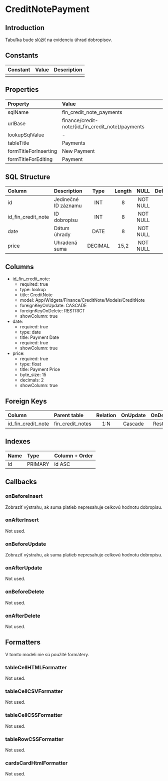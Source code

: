 # CreditNotePayment

## Introduction

Tabuľka bude slúžiť na evidenciu úhrad dobropisov.

## Constants

| Constant | Value | Description |
| -------- | ----- | ----------- |
|          |       |             |

## Properties

| Property              | Value                                             |
| :-------------------- | :------------------------------------------------ |
| sqlName               | fin_credit_note_payments                          |
| urlBase               | finance/credit-note/{id_fin_credit_note}/payments |
| lookupSqlValue        | -                                                 |
| tableTitle            | Payments                                          |
| formTitleForInserting | New Payment                                       |
| formTitleForEditing   | Payment                                           |

## SQL Structure

| Column             | Description          |  Type   | Length |   NULL   | Default |
| :----------------- | :------------------- | :-----: | :----: | :------: | :------ |
| id                 | Jedinečné ID záznamu |   INT   |   8    | NOT NULL |         |
| id_fin_credit_note | ID dobropisu         |   INT   |   8    | NOT NULL |         |
| date               | Dátum úhrady         |  DATE   |   8    | NOT NULL |         |
| price              | Uhradená suma        | DECIMAL |  15,2  | NOT NULL |         |

## Columns

* id_fin_credit_note:
    * required: true
    * type: lookup
    * title: CreditNote
    * model: App/Widgets/Finance/CreditNote/Models/CreditNote
    * foreignKeyOnUpdate: CASCADE
    * foreignKeyOnDelete: RESTRICT
    * showColumn: true
* date:
    * required: true
    * type: date
    * title: Payment Date
    * required: true
    * showColumn: true
* price:
    * required: true
    * type: float
    * title: Payment Price
    * byte_size: 15
    * decimals: 2
    * showColumn: true

## Foreign Keys

| Column             | Parent table     | Relation | OnUpdate | OnDelete |
| :----------------- | :--------------- | :------: | :------: | :------: |
| id_fin_credit_note | fin_credit_notes |   1:N    | Cascade  | Restrict |

## Indexes

| Name | Type    | Column + Order |
| :--- | :------ | :------------- |
| id   | PRIMARY | id ASC         |

## Callbacks

### onBeforeInsert

Zobraziť výstrahu, ak suma platieb nepresahuje celkovú hodnotu dobropisu.

### onAfterInsert

Not used.

### onBeforeUpdate

Zobraziť výstrahu, ak suma platieb nepresahuje celkovú hodnotu dobropisu.

### onAfterUpdate

Not used.

### onBeforeDelete

Not used.

### onAfterDelete

Not used.

## Formatters

V tomto modeli nie sú použité formátery.

### tableCellHTMLFormatter

Not used.

### tableCellCSVFormatter

Not used.

### tableCellCSSFormatter

Not used.

### tableRowCSSFormatter

Not used.

### cardsCardHtmlFormatter

Not used.
